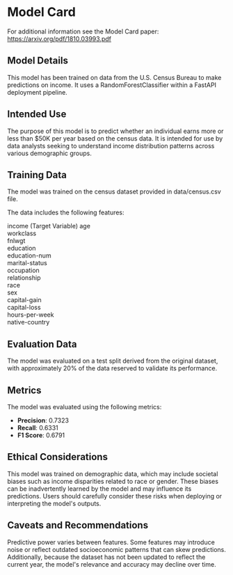 # Model Card

For additional information see the Model Card paper: https://arxiv.org/pdf/1810.03993.pdf

## Model Details
This model has been trained on data from the U.S. Census Bureau to make predictions on income. 
It uses a RandomForestClassifier within a FastAPI deployment pipeline.  

## Intended Use
The purpose of this model is to predict whether an individual earns more or less than $50K per year based on the census data.
It is intended for use by data analysts seeking to understand income distribution patterns across various demographic groups. 

## Training Data
The model was trained on the census dataset provided in data/census.csv file. 

The data includes the following features:

income (Target Variable)
age  
workclass  
fnlwgt  
education  
education-num  
marital-status  
occupation  
relationship  
race  
sex  
capital-gain  
capital-loss  
hours-per-week  
native-country  

## Evaluation Data
The model was evaluated on a test split derived from the original dataset, with approximately 20% of the data reserved to validate its performance.

## Metrics
The model was evaluated using the following metrics:
- **Precision**: 0.7323
- **Recall**: 0.6331 
- **F1 Score**: 0.6791 

## Ethical Considerations
This model was trained on demographic data, which may include societal biases such as income disparities related to race or gender.
These biases can be inadvertently learned by the model and may influence its predictions. 
Users should carefully consider these risks when deploying or interpreting the model's outputs.

## Caveats and Recommendations
Predictive power varies between features. Some features may introduce noise or reflect outdated socioeconomic patterns that can skew predictions. 
Additionally, because the dataset has not been updated to reflect the current year, the model's relevance and accuracy may decline over time.
